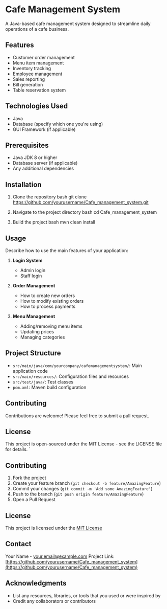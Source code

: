 # Cafe Management System

A Java-based cafe management system designed to streamline daily operations of a cafe business.

## Features

- Customer order management
- Menu item management
- Inventory tracking
- Employee management
- Sales reporting
- Bill generation
- Table reservation system

## Technologies Used

- Java
- Database (specify which one you're using)
- GUI Framework (if applicable)

## Prerequisites

- Java JDK 8 or higher
- Database server (if applicable)
- Any additional dependencies

## Installation

1. Clone the repository
bash
git clone https://github.com/yourusername/Cafe_management_system.git

2. Navigate to the project directory
bash
cd Cafe_management_system

3. Build the project
bash
mvn clean install


## Usage

Describe how to use the main features of your application:

1. **Login System**
   - Admin login
   - Staff login

2. **Order Management**
   - How to create new orders
   - How to modify existing orders
   - How to process payments

3. **Menu Management**
   - Adding/removing menu items
   - Updating prices
   - Managing categories

## Project Structure

- `src/main/java/com/yourcompany/cafemanagementsystem/`: Main application code
- `src/main/resources/`: Configuration files and resources
- `src/test/java/`: Test classes
- `pom.xml`: Maven build configuration

## Contributing

Contributions are welcome! Please feel free to submit a pull request.

## License

This project is open-sourced under the MIT License - see the LICENSE file for details.
`

## Contributing

1. Fork the project
2. Create your feature branch (`git checkout -b feature/AmazingFeature`)
3. Commit your changes (`git commit -m 'Add some AmazingFeature'`)
4. Push to the branch (`git push origin feature/AmazingFeature`)
5. Open a Pull Request

## License

This project is licensed under the [MIT License](LICENSE)

## Contact

Your Name - your.email@example.com
Project Link: [https://github.com/yourusername/Cafe_management_system](https://github.com/yourusername/Cafe_management_system)

## Acknowledgments

* List any resources, libraries, or tools that you used or were inspired by
* Credit any collaborators or contributors